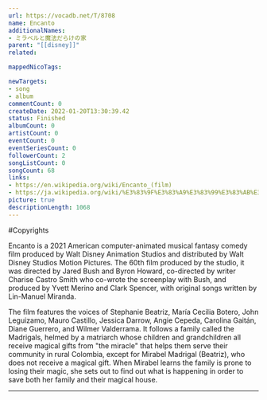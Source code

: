 ```yaml
---
url: https://vocadb.net/T/8708
name: Encanto
additionalNames: 
- ミラベルと魔法だらけの家
parent: "[[disney]]"
related:

mappedNicoTags:

newTargets:
- song
- album
commentCount: 0
createDate: 2022-01-20T13:30:39.42
status: Finished
albumCount: 0
artistCount: 0
eventCount: 0
eventSeriesCount: 0
followerCount: 2
songListCount: 0
songCount: 68
links: 
- https://en.wikipedia.org/wiki/Encanto_(film)
- https://ja.wikipedia.org/wiki/%E3%83%9F%E3%83%A9%E3%83%99%E3%83%AB%E3%81%A8%E9%AD%94%E6%B3%95%E3%81%A0%E3%82%89%E3%81%91%E3%81%AE%E5%AE%B6
picture: true
descriptionLength: 1068
---
```


#Copyrights

Encanto is a 2021 American computer-animated musical fantasy comedy film produced by Walt Disney Animation Studios and distributed by Walt Disney Studios Motion Pictures. The 60th film produced by the studio, it was directed by Jared Bush and Byron Howard, co-directed by writer Charise Castro Smith who co-wrote the screenplay with Bush, and produced by Yvett Merino and Clark Spencer, with original songs written by Lin-Manuel Miranda.

The film features the voices of Stephanie Beatriz, María Cecilia Botero, John Leguizamo, Mauro Castillo, Jessica Darrow, Angie Cepeda, Carolina Gaitán, Diane Guerrero, and Wilmer Valderrama. It follows a family called the Madrigals, helmed by a matriarch whose children and grandchildren all receive magical gifts from "the miracle" that helps them serve their community in rural Colombia, except for Mirabel Madrigal (Beatriz), who does not receive a magical gift. When Mirabel learns the family is prone to losing their magic, she sets out to find out what is happening in order to save both her family and their magical house.

---

